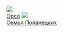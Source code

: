 ![](/books/prose_classic/Генрик%20Сенкевич/Орсо.jpg)  
[Орсо](/books/prose_classic/Генрик%20Сенкевич/Орсо)
![](/books/prose_classic/Генрик%20Сенкевич/Семья%20Поланецких.jpg)  
[Семья Поланецких](/books/prose_classic/Генрик%20Сенкевич/Семья%20Поланецких)